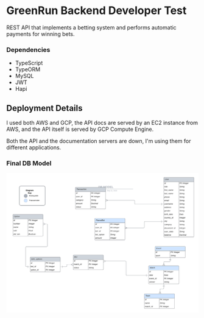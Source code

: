 # GreenRun Backend Developer Test

REST API that implements a betting system and performs automatic payments for winning bets.

### Dependencies

- TypeScript
- TypeORM
- MySQL
- JWT
- Hapi

## Deployment Details

I used both AWS and GCP, the API docs are served by an EC2 instance from AWS, and the API itself is
served by GCP Compute Engine.

Both the API and the documentation servers are down, I'm using them for different applications.

### Final DB Model

<img src="./readme_media/DB_MODEL3.png" alt="Db Model" title="database">
